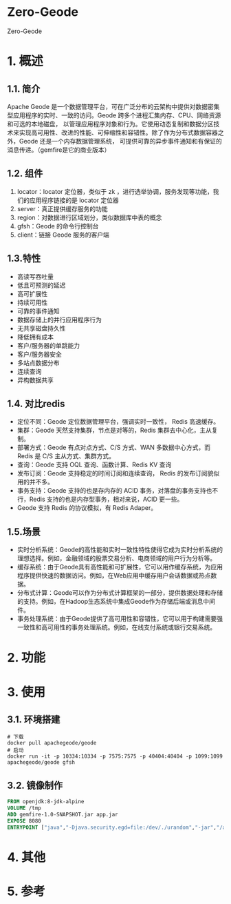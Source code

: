 # Zero-Geode
Zero-Geode
# 1. 概述
## 1.1. 简介
Apache Geode 是一个数据管理平台，可在广泛分布的云架构中提供对数据密集型应用程序的实时、一致的访问。Geode 跨多个进程汇集内存、CPU、网络资源和可选的本地磁盘，
以管理应用程序对象和行为。它使用动态复制和数据分区技术来实现高可用性、改进的性能、可伸缩性和容错性。除了作为分布式数据容器之外，Geode 还是一个内存数据管理系统，
可提供可靠的异步事件通知和有保证的消息传递。（gemfire是它的商业版本）
## 1.2. 组件
1. locator：locator 定位器，类似于 zk ，进行选举协调，服务发现等功能，我们的应用程序链接的是 locator 定位器 
2. server：真正提供缓存服务的功能 
3. region：对数据进行区域划分，类似数据库中表的概念 
4. gfsh：Geode 的命令行控制台 
5. client：链接 Geode 服务的客户端
## 1.3.特性
- 高读写吞吐量
- 低且可预测的延迟
- 高可扩展性
- 持续可用性
- 可靠的事件通知
- 数据存储上的并行应用程序行为
- 无共享磁盘持久性
- 降低拥有成本
- 客户/服务器的单跳能力
- 客户/服务器安全
- 多站点数据分布
- 连续查询
- 异构数据共享
## 1.4. 对比redis
- 定位不同：Geode 定位数据管理平台，强调实时一致性， Redis 高速缓存。
- 集群：Geode 天然支持集群，节点是对等的，Redis 集群去中心化，主从复制。
- 部署方式：Geode 有点对点方式、C/S 方式、WAN 多数据中心方式，而 Redis 是 C/S 主从方式、集群方式。
- 查询：Geode 支持 OQL 查询、函数计算、Redis KV 查询
- 发布订阅：Geode 支持稳定的时间订阅和连续查询， Redis 的发布订阅貌似用的并不多。
- 事务支持：Geode 支持的也是存内存的 ACID 事务，对落盘的事务支持也不行，Redis 支持的也是内存型事务，相对来说，ACID 更一些。
- Geode 支持 Redis 的协议模拟，有 Redis Adaper。
## 1.5.场景
- 实时分析系统：Geode的高性能和实时一致性特性使得它成为实时分析系统的理想选择。例如，金融领域的股票交易分析、电商领域的用户行为分析等。
- 缓存系统：由于Geode具有高性能和可扩展性，它可以用作缓存系统，为应用程序提供快速的数据访问。例如，在Web应用中缓存用户会话数据或热点数据。
- 分布式计算：Geode可以作为分布式计算框架的一部分，提供数据处理和存储的支持。例如，在Hadoop生态系统中集成Geode作为存储后端或消息中间件。
- 事务处理系统：由于Geode提供了高可用性和容错性，它可以用于构建需要强一致性和高可用性的事务处理系统。例如，在线支付系统或银行交易系统。
# 2. 功能

# 3. 使用
## 3.1. 环境搭建
```shell
# 下载
docker pull apachegeode/geode
# 启动
docker run -it -p 10334:10334 -p 7575:7575 -p 40404:40404 -p 1099:1099  apachegeode/geode gfsh
```

## 3.2. 镜像制作
```dockerfile
FROM openjdk:8-jdk-alpine
VOLUME /tmp
ADD gemfire-1.0-SNAPSHOT.jar app.jar
EXPOSE 8080
ENTRYPOINT ["java","-Djava.security.egd=file:/dev/./urandom","-jar","/app.jar"]
```

# 4. 其他

# 5. 参考